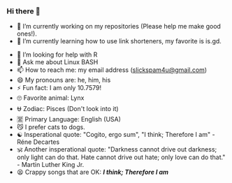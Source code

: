 ### Hi there 👋


<!--**pawstar-lag/pawstar-lag** is a ✨ _special_ ✨ repository because its `README.md` (this file) appears on your GitHub profile. -->

<!--Here are some ideas to get you started:-->

- 🔭 I’m currently working on my repositories (Please help me make good ones!).
- 🌱 I’m currently learning how to use link shorteners, my favorite is is.gd.
<!--- 👯 I’m looking to collaborate on -->
- 🤔 I’m looking for help with R
- 💬 Ask me about Linux BASH
- 📫 How to reach me: my email address (slickspam4u@gmail.com)
- 😄 My pronouns are: he, him, his
- ⚡ Fun fact: I am only 10.7579!
- 🙄 Favorite animal: Lynx
- ⛎ Zodiac: Pisces (Don't look into it)
- 🈺 Primary Language: English (USA)
- 😼 I prefer cats to dogs.
- ☯ Insperational quote: "Cogito, ergo sum", "I think; Therefore I am" - Réne Decartes
- 🕉 Another insperational quote: "Darkness cannot drive out darkness; only light can do that. Hate cannot drive out hate; only love can do that." - Martin Luther King Jr.
- 😫 Crappy songs that are OK: **_I think; Therefore I am_**
